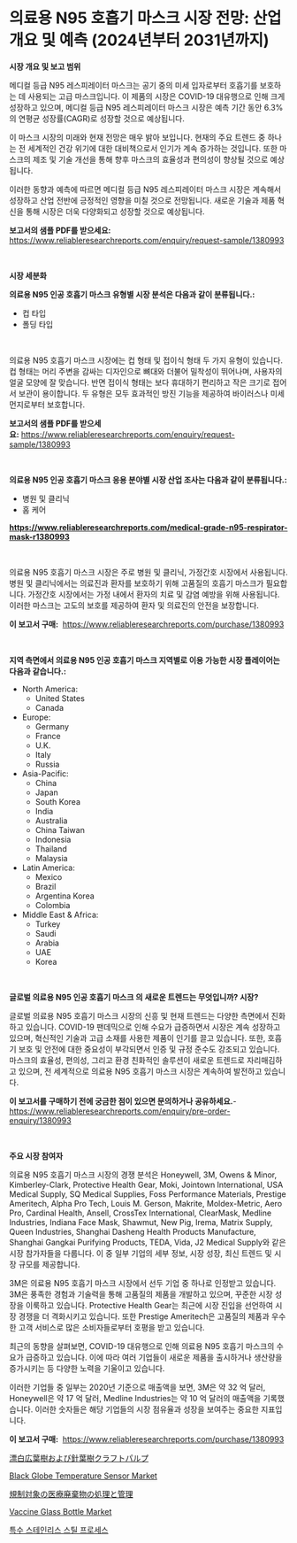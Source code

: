 <p><h1>의료용 N95 호흡기 마스크 시장 전망: 산업 개요 및 예측 (2024년부터 2031년까지)</h1></p><p><strong>시장 개요 및 보고 범위</strong></p>
<p><p>메디컬 등급 N95 레스피레이터 마스크는 공기 중의 미세 입자로부터 호흡기를 보호하는 데 사용되는 고급 마스크입니다. 이 제품의 시장은 COVID-19 대유행으로 인해 크게 성장하고 있으며, 메디컬 등급 N95 레스피레이터 마스크 시장은 예측 기간 동안 6.3%의 연평균 성장률(CAGR)로 성장할 것으로 예상됩니다. </p><p>이 마스크 시장의 미래와 현재 전망은 매우 밝아 보입니다. 현재의 주요 트렌드 중 하나는 전 세계적인 건강 위기에 대한 대비책으로서 인기가 계속 증가하는 것입니다. 또한 마스크의 제조 및 기술 개선을 통해 향후 마스크의 효율성과 편의성이 향상될 것으로 예상됩니다.</p><p>이러한 동향과 예측에 따르면 메디컬 등급 N95 레스피레이터 마스크 시장은 계속해서 성장하고 산업 전반에 긍정적인 영향을 미칠 것으로 전망됩니다. 새로운 기술과 제품 혁신을 통해 시장은 더욱 다양화되고 성장할 것으로 예상됩니다.</p></p>
<p><strong>보고서의 샘플 PDF를 받으세요:</strong> <a href="https://www.reliableresearchreports.com/enquiry/request-sample/1380993">https://www.reliableresearchreports.com/enquiry/request-sample/1380993</a></p>
<p>&nbsp;</p>
<p><strong>시장 세분화</strong></p>
<p><strong>의료용 N95 인공 호흡기 마스크 유형별 시장 분석은 다음과 같이 분류됩니다.:</strong></p>
<p><ul><li>컵 타입</li><li>폴딩 타입</li></ul></p>
<p>&nbsp;</p>
<p><p>의료용 N95 호흡기 마스크 시장에는 컵 형태 및 접이식 형태 두 가지 유형이 있습니다. 컵 형태는 머리 주변을 감싸는 디자인으로 뼈대와 더불어 밀착성이 뛰어나며, 사용자의 얼굴 모양에 잘 맞습니다. 반면 접이식 형태는 보다 휴대하기 편리하고 작은 크기로 접어서 보관이 용이합니다. 두 유형은 모두 효과적인 방진 기능을 제공하여 바이러스나 미세먼지로부터 보호합니다.</p></p>
<p><strong>보고서의 샘플 PDF를 받으세요:</strong>&nbsp;<a href="https://www.reliableresearchreports.com/enquiry/request-sample/1380993">https://www.reliableresearchreports.com/enquiry/request-sample/1380993</a></p>
<p>&nbsp;</p>
<p><strong> 의료용 N95 인공 호흡기 마스크 응용 분야별 시장 산업 조사는 다음과 같이 분류됩니다.:</strong></p>
<p><ul><li>병원 및 클리닉</li><li>홈 케어</li></ul></p>
<p><strong><a href="https://www.reliableresearchreports.com/medical-grade-n95-respirator-mask-r1380993">https://www.reliableresearchreports.com/medical-grade-n95-respirator-mask-r1380993</a></strong></p>
<p>&nbsp;</p>
<p><p>의료용 N95 호흡기 마스크 시장은 주로 병원 및 클리닉, 가정간호 시장에서 사용됩니다. 병원 및 클리닉에서는 의료진과 환자를 보호하기 위해 고품질의 호흡기 마스크가 필요합니다. 가정간호 시장에서는 가정 내에서 환자의 치료 및 감염 예방을 위해 사용됩니다. 이러한 마스크는 고도의 보호를 제공하여 환자 및 의료진의 안전을 보장합니다.</p></p>
<p><strong>이 보고서 구매:</strong>&nbsp; <a href="https://www.reliableresearchreports.com/purchase/1380993">https://www.reliableresearchreports.com/purchase/1380993</a></p>
<p>&nbsp;</p>
<p><strong>지역 측면에서 의료용 N95 인공 호흡기 마스크 지역별로 이용 가능한 시장 플레이어는 다음과 같습니다.:</strong></p>
<p><ul>
    <li>
        North America:
        <ul>
            <li>United States</li>
            <li>Canada</li>
        </ul>
    </li>
    <li>
        Europe:
        <ul>
            <li>Germany</li>
            <li>France</li>
            <li>U.K.</li>
            <li>Italy</li>
            <li>Russia</li>
        </ul>
    </li>
    <li>
        Asia-Pacific:
        <ul>
            <li>China</li>
            <li>Japan</li>
            <li>South Korea</li>
            <li>India</li>
            <li>Australia</li>
            <li>China Taiwan</li>
            <li>Indonesia</li>
            <li>Thailand</li>
            <li>Malaysia</li>
        </ul>
    </li>
    <li>
        Latin America:
        <ul>
            <li>Mexico</li>
            <li>Brazil</li>
            <li>Argentina Korea</li>
            <li>Colombia</li>
        </ul>
    </li>
    <li>
        Middle East & Africa:
        <ul>
            <li>Turkey</li>
            <li>Saudi</li>
            <li>Arabia</li>
            <li>UAE</li>
            <li>Korea</li>
        </ul>
    </li>
    </ul></p>
<p>&nbsp;</p>
<p><strong>글로벌 의료용 N95 인공 호흡기 마스크 의 새로운 트렌드는 무엇입니까? 시장?</strong></p>
<p><p>글로벌 의료용 N95 호흡기 마스크 시장의 신흥 및 현재 트렌드는 다양한 측면에서 진화하고 있습니다. COVID-19 팬데믹으로 인해 수요가 급증하면서 시장은 계속 성장하고 있으며, 혁신적인 기술과 고급 소재를 사용한 제품이 인기를 끌고 있습니다. 또한, 호흡기 보호 및 안전에 대한 중요성이 부각되면서 인증 및 규정 준수도 강조되고 있습니다. 마스크의 효율성, 편의성, 그리고 환경 친화적인 솔루션이 새로운 트렌드로 자리매김하고 있으며, 전 세계적으로 의료용 N95 호흡기 마스크 시장은 계속하여 발전하고 있습니다.</p></p>
<p><strong>이 보고서를 구매하기 전에 궁금한 점이 있으면 문의하거나 공유하세요.</strong>- <a href="https://www.reliableresearchreports.com/enquiry/pre-order-enquiry/1380993">https://www.reliableresearchreports.com/enquiry/pre-order-enquiry/1380993</a></p>
<p>&nbsp;</p>
<p><strong>주요 시장 참여자</strong></p>
<p><p>의료용 N95 호흡기 마스크 시장의 경쟁 분석은 Honeywell, 3M, Owens & Minor, Kimberley-Clark, Protective Health Gear, Moki, Jointown International, USA Medical Supply, SQ Medical Supplies, Foss Performance Materials, Prestige Ameritech, Alpha Pro Tech, Louis M. Gerson, Makrite, Moldex-Metric, Aero Pro, Cardinal Health, Ansell, CrossTex International, ClearMask, Medline Industries, Indiana Face Mask, Shawmut, New Pig, Irema, Matrix Supply, Queen Industries, Shanghai Dasheng Health Products Manufacture, Shanghai Gangkai Purifying Products, TEDA, Vida, J2 Medical Supply와 같은 시장 참가자들을 다룹니다. 이 중 일부 기업의 세부 정보, 시장 성장, 최신 트렌드 및 시장 규모를 제공합니다.</p><p>3M은 의료용 N95 호흡기 마스크 시장에서 선두 기업 중 하나로 인정받고 있습니다. 3M은 풍족한 경험과 기술력을 통해 고품질의 제품을 개발하고 있으며, 꾸준한 시장 성장을 이룩하고 있습니다. Protective Health Gear는 최근에 시장 진입을 선언하여 시장 경쟁을 더 격화시키고 있습니다. 또한 Prestige Ameritech은 고품질의 제품과 우수한 고객 서비스로 많은 소비자들로부터 호평을 받고 있습니다.</p><p>최근의 동향을 살펴보면, COVID-19 대유행으로 인해 의료용 N95 호흡기 마스크의 수요가 급증하고 있습니다. 이에 따라 여러 기업들이 새로운 제품을 출시하거나 생산량을 증가시키는 등 다양한 노력을 기울이고 있습니다.</p><p>이러한 기업들 중 일부는 2020년 기준으로 매출액을 보면, 3M은 약 32 억 달러, Honeywell은 약 17 억 달러, Medline Industries는 약 10 억 달러의 매출액을 기록했습니다. 이러한 숫자들은 해당 기업들의 시장 점유율과 성장을 보여주는 중요한 지표입니다.</p></p>
<p><strong>이 보고서 구매:</strong>&nbsp;&nbsp;<a href="https://www.reliableresearchreports.com/purchase/1380993">https://www.reliableresearchreports.com/purchase/1380993</a></p>
<p><p><a href="https://github.com/ycmtqqhvk3273/Market-Research-Report-List-2/blob/main/370396591139.md">漂白広葉樹および針葉樹クラフトパルプ</a></p><p><a href="https://issuu.com/reportprime-2/docs/black-globe-temperature-sensor-market-size-2030.pp">Black Globe Temperature Sensor Market</a></p><p><a href="https://github.com/JanickJohns/Market-Research-Report-List-1/blob/main/381520190721.md">規制対象の医療廃棄物の処理と管理</a></p><p><a href="https://github.com/josesg55/Market-Research-Report-List-2/blob/main/vaccine-glass-bottle-market.md">Vaccine Glass Bottle Market</a></p><p><a href="https://github.com/JeromeRtyau89966/Market-Research-Report-List-1/blob/main/821027683207.md">특수 스테인리스 스틸 프로세스</a></p></p>